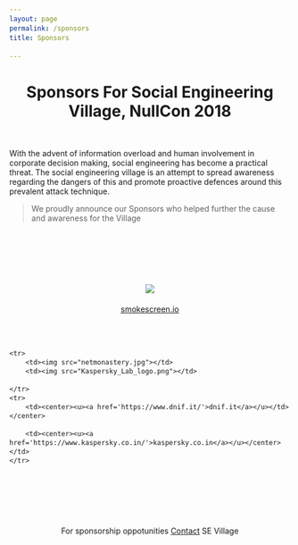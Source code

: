 ```yaml
---
layout: page
permalink: /sponsors
title: Sponsors

---
```


<center><h1>Sponsors For Social Engineering Village, NullCon 2018</h1></center><br>

With the advent of information overload and human involvement in corporate decision making, social engineering has become a practical threat. The social engineering village is an attempt to spread awareness regarding the dangers of this and promote proactive defences around this prevalent attack technique. 

> We proudly announce our Sponsors who helped further the cause and awareness for the Village
<p></br></br></p>

<p></br></br></p>

<center><img src="https://www.smokescreen.io/wp-content/uploads/2016/04/logo7-1.png"></center><br>

<center><u><a href='https://www.smokescreen.io/'>smokescreen.io</a></u></center>

<p></br></br></p>

<table style="width:50%" align="center">
	

	<tr>
		<td><img src="netmonastery.jpg"></td>                    
		<td><img src="Kaspersky_Lab_logo.png"></td>
				
	</tr>
	<tr>
		<td><center><u><a href='https://www.dnif.it/'>dnif.it</a></u></td></center>
		                                                    
		<td><center><u><a href='https://www.kaspersky.co.in/'>kaspersky.co.in</a></u></center></td>		
	</tr>

</table>

<p></br></br></br></br></p>



<center>For sponsorship oppotunities <u><a href='mailto:sevillagenullcon@gmail.com'>Contact</a></u> SE Village</center>
